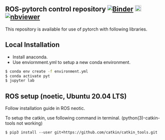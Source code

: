 ## ROS-pytorch control repository [![Binder](https://mybinder.org/badge_logo.svg)](https://mybinder.org/v2/gh/jjffkkgg/pytorch_practice/master) [<img src="https://jupyter.org/assets/main-logo.svg" height="20" title="JupyterLab">](https://mybinder.org/v2/gh/jjffkkgg/pytorch_practice/master?urlpath=lab) [![nbviewer](https://img.shields.io/badge/view%20on-nbviewer-brightgreen.svg)](http://nbviewer.jupyter.org/github/jjffkkgg/pytorch_practice/tree/master)

This repository is available for use of pytorch with following libraries.

## Local Installation

* Install anaconda.
* Use enviornment.yml to setup a new conda environment.

```bash
$ conda env create -f environment.yml
$ conda activate pyt
$ jupyter lab
```

## ROS setup (noetic, Ubuntu 20.04 LTS)

Follow installation guide in ROS neotic.

To setup the catkin, use following command in terminal. (python(3)-catkin-tools not working)
```
$ pip3 install --user git+https://github.com/catkin/catkin_tools.git
```